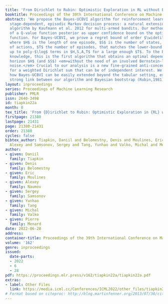 ```yaml
---
title: 'From Dirichlet to Rubin: Optimistic Exploration in RL without Bonuses'
booktitle: Proceedings of the 39th International Conference on Machine Learning
abstract: 'We propose the Bayes-UCBVI algorithm for reinforcement learning in tabular,
  stage-dependent, episodic Markov decision process: a natural extension of the Bayes-UCB
  algorithm by Kaufmann et al. 2012 for multi-armed bandits. Our method uses the quantile
  of a Q-value function posterior as upper confidence bound on the optimal Q-value
  function. For Bayes-UCBVI, we prove a regret bound of order $\widetilde{\mathcal{O}}(\sqrt{H^3SAT})$
  where $H$ is the length of one episode, $S$ is the number of states, $A$ the number
  of actions, $T$ the number of episodes, that matches the lower-bound of $\Omega(\sqrt{H^3SAT})$
  up to poly-$\log$ terms in $H,S,A,T$ for a large enough $T$. To the best of our
  knowledge, this is the first algorithm that obtains an optimal dependence on the
  horizon $H$ (and $S$) <em>without the need of an involved Bernstein-like bonus or
  noise.</em> Crucial to our analysis is a new fine-grained anti-concentration bound
  for a weighted Dirichlet sum that can be of independent interest. We then explain
  how Bayes-UCBVI can be easily extended beyond the tabular setting, exhibiting a
  strong link between our algorithm and Bayesian bootstrap (Rubin,1981).'
layout: inproceedings
series: Proceedings of Machine Learning Research
publisher: PMLR
issn: 2640-3498
id: tiapkin22a
month: 0
tex_title: 'From {D}irichlet to Rubin: Optimistic Exploration in {RL} without Bonuses'
firstpage: 21380
lastpage: 21431
page: 21380-21431
order: 21380
cycles: false
bibtex_author: Tiapkin, Daniil and Belomestny, Denis and Moulines, Eric and Naumov,
  Alexey and Samsonov, Sergey and Tang, Yunhao and Valko, Michal and Menard, Pierre
author:
- given: Daniil
  family: Tiapkin
- given: Denis
  family: Belomestny
- given: Eric
  family: Moulines
- given: Alexey
  family: Naumov
- given: Sergey
  family: Samsonov
- given: Yunhao
  family: Tang
- given: Michal
  family: Valko
- given: Pierre
  family: Menard
date: 2022-06-28
address:
container-title: Proceedings of the 39th International Conference on Machine Learning
volume: '162'
genre: inproceedings
issued:
  date-parts:
  - 2022
  - 6
  - 28
pdf: https://proceedings.mlr.press/v162/tiapkin22a/tiapkin22a.pdf
extras:
- label: Other Files
  link: https://media.icml.cc/Conferences/ICML2022/other_files/tiapkin22a-supp.zip
# Format based on citeproc: http://blog.martinfenner.org/2013/07/30/citeproc-yaml-for-bibliographies/
---
```

